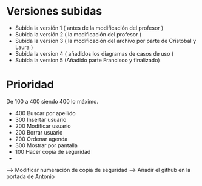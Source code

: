 Versiones subidas
======================

- Subida la versión 1 ( antes de la modificación del profesor )
- Subida la versión 2 ( la modificación del profesor )
- Subida la version 3 ( la modificación del archivo por parte de Cristobal y Laura )
- Subida la version 4 ( añadidos los diagramas de casos de uso )
- Subida la version 5 (Añadido parte Francisco y finalizado)

Prioridad
===================================
De 100 a 400 siendo 400 lo máximo.
- 400 Buscar por apellido
- 300 Insertar usuario
- 200 Modificar usuario
- 200 Borrar usuario
- 200 Ordenar agenda
- 300 Mostrar por pantalla
- 100 Hacer copia de seguridad
- 
--> Modificar numeración de copia de seguridad
--> Añadir el github en la portada de Antonio
